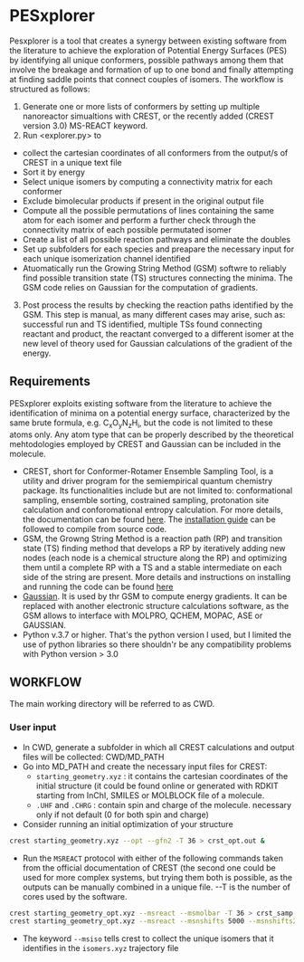 # PESxplorer
Pesxplorer is a tool that creates a synergy between existing software from the literature to achieve the exploration of Potential Energy Surfaces (PES) by identifying all unique conformers, possible pathways among them that involve the breakage and formation of up to one bond and finally attempting at finding saddle points that connect couples of isomers. 
The workflow is structured as follows:
1. Generate one or more lists of conformers by setting up multiple nanoreactor simualtions with CREST, or the recently added (CREST version 3.0) MS-REACT keyword.
2. Run <explorer.py> to
  * collect the cartesian coordinates of all conformers from the output/s of CREST in a unique text file
  * Sort it by energy
  * Select unique isomers by computing a connectivity matrix for each conformer
  * Exclude bimolecular products if present in the original output file
  * Compute all the possible permutations of lines containing the same atom for each isomer and perform a further check through the connectivity matrix of each possible permutated isomer
  * Create a list of all possible reaction pathways and eliminate the doubles
  * Set up subfolders for each species and preapare the necessary input for each unique isomerization channel identified
  * Atuomatically run the Growing String Method (GSM) softwre to reliably find possible transition state (TS) structures connecting the minima. The GSM code relies on Gaussian for the computation of gradients.
3. Post process the results by checking the reaction paths identified by the GSM. This step is manual, as many different cases may arise, such as: successful run and TS identified, multiple TSs found connecting reactant and product, the reactant converged to a different isomer at the new level of theory used for Gaussian calculations of the gradient of the energy.
## Requirements
PESxplorer exploits existing software from the literature to achieve the identification of minima on a potential energy surface, characterized by the same brute formula, e.g. C<sub>x</sub>O<sub>y</sub>N<sub>z</sub>H<sub>i</sub>, but the code is not limited to these atoms only. Any atom type that can be properly described by the theoretical mehtodologies employed by CREST and Gaussian can be included in the molecule. 
* CREST, short for Conformer-Rotamer Ensemble Sampling Tool, is a utility and driver program for the semiempirical quantum chemistry package. Its functionalities include but are not limited to: conformational sampling, ensemble sorting, costrained sampling, protonation site calculation and conforomational entropy calculation. For more details, the documentation can be found [here](https://crest-lab.github.io/crest-docs/page/examples). The [installation guide](https://crest-lab.github.io/crest-docs/page/installation/install_compile.html) can be followed to compile from source code.
* GSM, the Growng String Method is a reaction path (RP) and transition state (TS) finding method that develops a RP by iteratively adding new nodes (each node is a chemical structure along the RP) and optimizing them until a complete RP with a TS and a stable intermediate on each side of the string are present. More details and instructions on installing and running the code can be found [here](https://github.com/ZimmermanGroup/molecularGSM/wiki)
* [Gaussian](https://gaussian.com/). It is used by thr GSM to compute energy gradients. It can be replaced with another electronic structure calculations software, as the GSM allows to interface with MOLPRO, QCHEM, MOPAC, ASE or GAUSSIAN.
* Python v.3.7 or higher. That's the python version I used, but I limited the use of python libraries so there shouldn'r be any compatibility problems with Python version > 3.0

## WORKFLOW
The main working directory will be referred to as CWD.
### User input
* In CWD, generate a subfolder in which all CREST calculations and output files will be collected: CWD/MD_PATH
* Go into MD_PATH and create the necessary input files for CREST:
  * `starting_geometry.xyz` : it contains the cartesian coordinates of the initial structure (it could be found online or generated with RDKIT starting from InChI, SMILES or MOLBLOCK file of a molecule.
  * `.UHF` and `.CHRG` : contain spin and charge of the molecule. necessary only if not default (0 for both spin and charge)
* Consider running an initial optimization of your structure
```bash
crest starting_geometry.xyz --opt --gfn2 -T 36 > crst_opt.out &
```
* Run the `MSREACT` protocol with either of the following commands taken from the official documentation of CREST (the second one could be used for more complex systems, but trying them both is possible, as the outputs can be manually combined in a unique file. --T is the number of cores used by the software.
```bash
crest starting_geometry_opt.xyz --msreact --msmolbar -T 36 > crst_samp.out &
crest starting_geometry_opt.xyz --msreact --msnshifts 5000 --msnshifts2 50 --msmolbar --msiso -T 36 --ewin 500.0 > crst_samp.out &&
```
* The keyword `--msiso` tells crest to collect the unique isomers that it identifies in the `isomers.xyz` trajectory file
